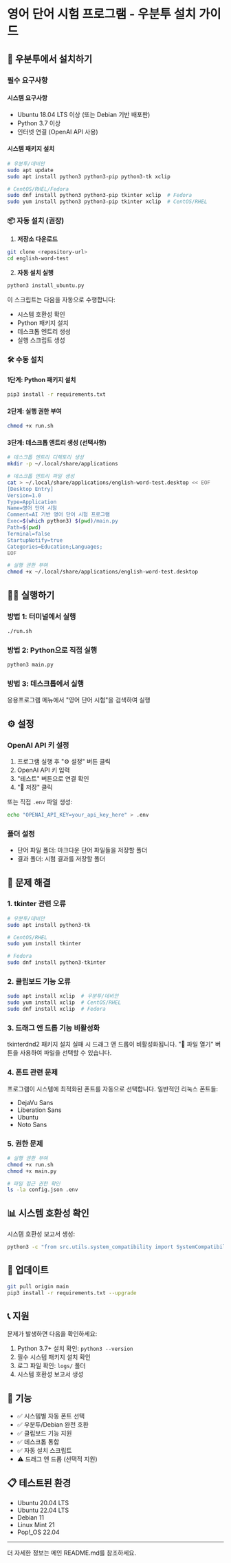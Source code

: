 # 영어 단어 시험 프로그램 - 우분투 설치 가이드

## 🚀 우분투에서 설치하기

### 필수 요구사항

#### 시스템 요구사항
- Ubuntu 18.04 LTS 이상 (또는 Debian 기반 배포판)
- Python 3.7 이상
- 인터넷 연결 (OpenAI API 사용)

#### 시스템 패키지 설치

```bash
# 우분투/데비안
sudo apt update
sudo apt install python3 python3-pip python3-tk xclip

# CentOS/RHEL/Fedora
sudo dnf install python3 python3-pip tkinter xclip  # Fedora
sudo yum install python3 python3-pip tkinter xclip  # CentOS/RHEL
```

### 📦 자동 설치 (권장)

1. **저장소 다운로드**
```bash
git clone <repository-url>
cd english-word-test
```

2. **자동 설치 실행**
```bash
python3 install_ubuntu.py
```

이 스크립트는 다음을 자동으로 수행합니다:
- 시스템 호환성 확인
- Python 패키지 설치
- 데스크톱 엔트리 생성
- 실행 스크립트 생성

### 🛠️ 수동 설치

#### 1단계: Python 패키지 설치
```bash
pip3 install -r requirements.txt
```

#### 2단계: 실행 권한 부여
```bash
chmod +x run.sh
```

#### 3단계: 데스크톱 엔트리 생성 (선택사항)
```bash
# 데스크톱 엔트리 디렉토리 생성
mkdir -p ~/.local/share/applications

# 데스크톱 엔트리 파일 생성
cat > ~/.local/share/applications/english-word-test.desktop << EOF
[Desktop Entry]
Version=1.0
Type=Application
Name=영어 단어 시험
Comment=AI 기반 영어 단어 시험 프로그램
Exec=$(which python3) $(pwd)/main.py
Path=$(pwd)
Terminal=false
StartupNotify=true
Categories=Education;Languages;
EOF

# 실행 권한 부여
chmod +x ~/.local/share/applications/english-word-test.desktop
```

## 🏃‍♂️ 실행하기

### 방법 1: 터미널에서 실행
```bash
./run.sh
```

### 방법 2: Python으로 직접 실행
```bash
python3 main.py
```

### 방법 3: 데스크톱에서 실행
응용프로그램 메뉴에서 "영어 단어 시험"을 검색하여 실행

## ⚙️ 설정

### OpenAI API 키 설정
1. 프로그램 실행 후 "⚙️ 설정" 버튼 클릭
2. OpenAI API 키 입력
3. "테스트" 버튼으로 연결 확인
4. "💾 저장" 클릭

또는 직접 `.env` 파일 생성:
```bash
echo "OPENAI_API_KEY=your_api_key_here" > .env
```

### 폴더 설정
- 단어 파일 폴더: 마크다운 단어 파일들을 저장할 폴더
- 결과 폴더: 시험 결과를 저장할 폴더

## 🐛 문제 해결

### 1. tkinter 관련 오류
```bash
# 우분투/데비안
sudo apt install python3-tk

# CentOS/RHEL
sudo yum install tkinter

# Fedora
sudo dnf install python3-tkinter
```

### 2. 클립보드 기능 오류
```bash
sudo apt install xclip  # 우분투/데비안
sudo yum install xclip  # CentOS/RHEL
sudo dnf install xclip  # Fedora
```

### 3. 드래그 앤 드롭 기능 비활성화
tkinterdnd2 패키지 설치 실패 시 드래그 앤 드롭이 비활성화됩니다.
"📂 파일 열기" 버튼을 사용하여 파일을 선택할 수 있습니다.

### 4. 폰트 관련 문제
프로그램이 시스템에 최적화된 폰트를 자동으로 선택합니다.
일반적인 리눅스 폰트들:
- DejaVu Sans
- Liberation Sans
- Ubuntu
- Noto Sans

### 5. 권한 문제
```bash
# 실행 권한 부여
chmod +x run.sh
chmod +x main.py

# 파일 접근 권한 확인
ls -la config.json .env
```

## 📊 시스템 호환성 확인

시스템 호환성 보고서 생성:
```bash
python3 -c "from src.utils.system_compatibility import SystemCompatibility; SystemCompatibility.print_system_report()"
```

## 🔄 업데이트

```bash
git pull origin main
pip3 install -r requirements.txt --upgrade
```

## 📞 지원

문제가 발생하면 다음을 확인하세요:
1. Python 3.7+ 설치 확인: `python3 --version`
2. 필수 시스템 패키지 설치 확인
3. 로그 파일 확인: `logs/` 폴더
4. 시스템 호환성 보고서 생성

## 🌟 기능

- ✅ 시스템별 자동 폰트 선택
- ✅ 우분투/Debian 완전 호환
- ✅ 클립보드 기능 지원
- ✅ 데스크톱 통합
- ✅ 자동 설치 스크립트
- ⚠️ 드래그 앤 드롭 (선택적 지원)

## 📋 테스트된 환경

- Ubuntu 20.04 LTS
- Ubuntu 22.04 LTS  
- Debian 11
- Linux Mint 21
- Pop!_OS 22.04

---

더 자세한 정보는 메인 README.md를 참조하세요.
